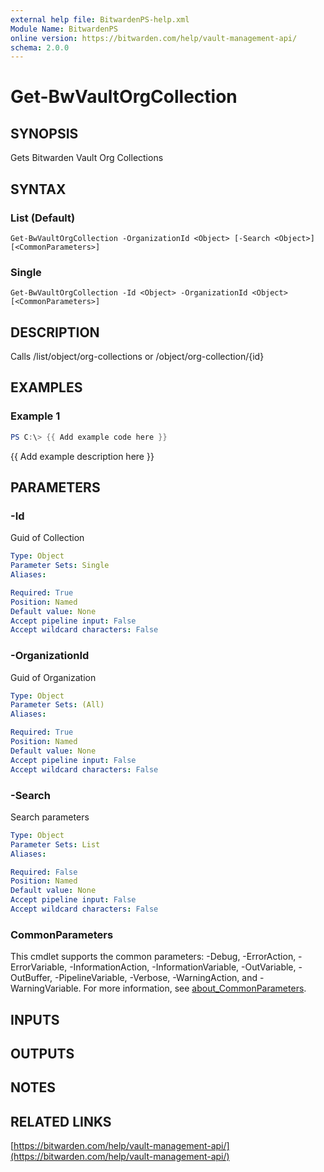 ```yaml
---
external help file: BitwardenPS-help.xml
Module Name: BitwardenPS
online version: https://bitwarden.com/help/vault-management-api/
schema: 2.0.0
---
```


# Get-BwVaultOrgCollection

## SYNOPSIS
Gets Bitwarden Vault Org Collections

## SYNTAX

### List (Default)
```
Get-BwVaultOrgCollection -OrganizationId <Object> [-Search <Object>] [<CommonParameters>]
```

### Single
```
Get-BwVaultOrgCollection -Id <Object> -OrganizationId <Object> [<CommonParameters>]
```

## DESCRIPTION
Calls /list/object/org-collections or /object/org-collection/{id}

## EXAMPLES

### Example 1
```powershell
PS C:\> {{ Add example code here }}
```

{{ Add example description here }}

## PARAMETERS

### -Id
Guid of Collection

```yaml
Type: Object
Parameter Sets: Single
Aliases:

Required: True
Position: Named
Default value: None
Accept pipeline input: False
Accept wildcard characters: False
```

### -OrganizationId
Guid of Organization

```yaml
Type: Object
Parameter Sets: (All)
Aliases:

Required: True
Position: Named
Default value: None
Accept pipeline input: False
Accept wildcard characters: False
```

### -Search
Search parameters

```yaml
Type: Object
Parameter Sets: List
Aliases:

Required: False
Position: Named
Default value: None
Accept pipeline input: False
Accept wildcard characters: False
```

### CommonParameters
This cmdlet supports the common parameters: -Debug, -ErrorAction, -ErrorVariable, -InformationAction, -InformationVariable, -OutVariable, -OutBuffer, -PipelineVariable, -Verbose, -WarningAction, and -WarningVariable. For more information, see [about_CommonParameters](http://go.microsoft.com/fwlink/?LinkID=113216).

## INPUTS

## OUTPUTS

## NOTES

## RELATED LINKS

[https://bitwarden.com/help/vault-management-api/](https://bitwarden.com/help/vault-management-api/)

